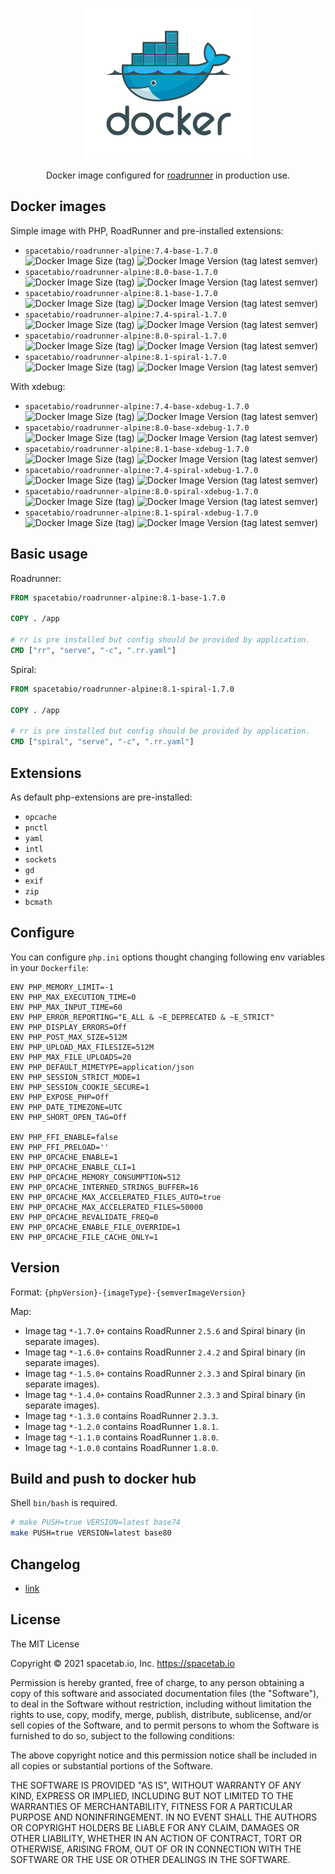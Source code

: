 <p align="center">
    <img src="https://raw.githubusercontent.com/docker-library/docs/c350af05d3fac7b5c3f6327ac82fe4d990d8729c/docker/logo.png" alt="Docker">
</p>

<p align="center">
Docker image configured for <a href="https://roadrunner.dev/">roadrunner</a> in production use.
</p> 

## Docker images

Simple image with PHP, RoadRunner and pre-installed extensions:

* `spacetabio/roadrunner-alpine:7.4-base-1.7.0` <br>
![Docker Image Size (tag)](https://img.shields.io/docker/image-size/spacetabio/roadrunner-alpine/7.4-base-1.7.0?style=flat-square)
![Docker Image Version (tag latest semver)](https://img.shields.io/docker/v/spacetabio/roadrunner-alpine/7.4-base-1.7.0?style=flat-square)
* `spacetabio/roadrunner-alpine:8.0-base-1.7.0` <br>
![Docker Image Size (tag)](https://img.shields.io/docker/image-size/spacetabio/roadrunner-alpine/8.0-base-1.7.0?style=flat-square)
![Docker Image Version (tag latest semver)](https://img.shields.io/docker/v/spacetabio/roadrunner-alpine/8.0-base-1.7.0?style=flat-square)
* `spacetabio/roadrunner-alpine:8.1-base-1.7.0` <br>
![Docker Image Size (tag)](https://img.shields.io/docker/image-size/spacetabio/roadrunner-alpine/8.1-base-1.7.0?style=flat-square)
![Docker Image Version (tag latest semver)](https://img.shields.io/docker/v/spacetabio/roadrunner-alpine/8.1-base-1.7.0?style=flat-square)
* `spacetabio/roadrunner-alpine:7.4-spiral-1.7.0` <br>
![Docker Image Size (tag)](https://img.shields.io/docker/image-size/spacetabio/roadrunner-alpine/7.4-spiral-1.7.0?style=flat-square)
![Docker Image Version (tag latest semver)](https://img.shields.io/docker/v/spacetabio/roadrunner-alpine/7.4-spiral-1.7.0?style=flat-square)
* `spacetabio/roadrunner-alpine:8.0-spiral-1.7.0` <br>
![Docker Image Size (tag)](https://img.shields.io/docker/image-size/spacetabio/roadrunner-alpine/8.0-spiral-1.7.0?style=flat-square)
![Docker Image Version (tag latest semver)](https://img.shields.io/docker/v/spacetabio/roadrunner-alpine/8.0-spiral-1.7.0?style=flat-square)
* `spacetabio/roadrunner-alpine:8.1-spiral-1.7.0` <br>
![Docker Image Size (tag)](https://img.shields.io/docker/image-size/spacetabio/roadrunner-alpine/8.1-spiral-1.7.0?style=flat-square)
![Docker Image Version (tag latest semver)](https://img.shields.io/docker/v/spacetabio/roadrunner-alpine/8.1-spiral-1.7.0?style=flat-square)

With xdebug:

* `spacetabio/roadrunner-alpine:7.4-base-xdebug-1.7.0` <br>
![Docker Image Size (tag)](https://img.shields.io/docker/image-size/spacetabio/roadrunner-alpine/7.4-base-1.7.0?style=flat-square)
![Docker Image Version (tag latest semver)](https://img.shields.io/docker/v/spacetabio/roadrunner-alpine/7.4-base-xdebug-1.7.0?style=flat-square)
* `spacetabio/roadrunner-alpine:8.0-base-xdebug-1.7.0` <br>
![Docker Image Size (tag)](https://img.shields.io/docker/image-size/spacetabio/roadrunner-alpine/8.0-base-1.7.0?style=flat-square)
![Docker Image Version (tag latest semver)](https://img.shields.io/docker/v/spacetabio/roadrunner-alpine/8.0-base-xdebug-1.7.0?style=flat-square)
* `spacetabio/roadrunner-alpine:8.1-base-xdebug-1.7.0` <br>
![Docker Image Size (tag)](https://img.shields.io/docker/image-size/spacetabio/roadrunner-alpine/8.1-base-1.7.0?style=flat-square)
![Docker Image Version (tag latest semver)](https://img.shields.io/docker/v/spacetabio/roadrunner-alpine/8.1-base-xdebug-1.7.0?style=flat-square)
* `spacetabio/roadrunner-alpine:7.4-spiral-xdebug-1.7.0` <br>
![Docker Image Size (tag)](https://img.shields.io/docker/image-size/spacetabio/roadrunner-alpine/7.4-spiral-1.7.0?style=flat-square)
![Docker Image Version (tag latest semver)](https://img.shields.io/docker/v/spacetabio/roadrunner-alpine/7.4-spiral-xdebug-1.7.0?style=flat-square)
* `spacetabio/roadrunner-alpine:8.0-spiral-xdebug-1.7.0` <br>
![Docker Image Size (tag)](https://img.shields.io/docker/image-size/spacetabio/roadrunner-alpine/8.0-spiral-1.7.0?style=flat-square)
![Docker Image Version (tag latest semver)](https://img.shields.io/docker/v/spacetabio/roadrunner-alpine/8.0-spiral-xdebug-1.7.0?style=flat-square)
* `spacetabio/roadrunner-alpine:8.1-spiral-xdebug-1.7.0` <br>
![Docker Image Size (tag)](https://img.shields.io/docker/image-size/spacetabio/roadrunner-alpine/8.1-spiral-1.7.0?style=flat-square)
![Docker Image Version (tag latest semver)](https://img.shields.io/docker/v/spacetabio/roadrunner-alpine/8.1-spiral-xdebug-1.7.0?style=flat-square)

## Basic usage

Roadrunner:

```Dockerfile
FROM spacetabio/roadrunner-alpine:8.1-base-1.7.0

COPY . /app

# rr is pre installed but config should be provided by application. 
CMD ["rr", "serve", "-c", ".rr.yaml"]
```

Spiral:

```Dockerfile
FROM spacetabio/roadrunner-alpine:8.1-spiral-1.7.0

COPY . /app

# rr is pre installed but config should be provided by application. 
CMD ["spiral", "serve", "-c", ".rr.yaml"]
```

## Extensions

As default php-extensions are pre-installed:

 * `opcache`
 * `pnctl`
 * `yaml`
 * `intl`
 * `sockets`
 * `gd`
 * `exif`
 * `zip`
 * `bcmath`

## Configure

You can configure `php.ini` options thought changing following env variables in your `Dockerfile`:
 
```text
ENV PHP_MEMORY_LIMIT=-1
ENV PHP_MAX_EXECUTION_TIME=0
ENV PHP_MAX_INPUT_TIME=60
ENV PHP_ERROR_REPORTING="E_ALL & ~E_DEPRECATED & ~E_STRICT"
ENV PHP_DISPLAY_ERRORS=Off
ENV PHP_POST_MAX_SIZE=512M
ENV PHP_UPLOAD_MAX_FILESIZE=512M
ENV PHP_MAX_FILE_UPLOADS=20
ENV PHP_DEFAULT_MIMETYPE=application/json
ENV PHP_SESSION_STRICT_MODE=1
ENV PHP_SESSION_COOKIE_SECURE=1
ENV PHP_EXPOSE_PHP=Off
ENV PHP_DATE_TIMEZONE=UTC
ENV PHP_SHORT_OPEN_TAG=Off

ENV PHP_FFI_ENABLE=false
ENV PHP_FFI_PRELOAD=''
ENV PHP_OPCACHE_ENABLE=1
ENV PHP_OPCACHE_ENABLE_CLI=1
ENV PHP_OPCACHE_MEMORY_CONSUMPTION=512
ENV PHP_OPCACHE_INTERNED_STRINGS_BUFFER=16
ENV PHP_OPCACHE_MAX_ACCELERATED_FILES_AUTO=true
ENV PHP_OPCACHE_MAX_ACCELERATED_FILES=50000
ENV PHP_OPCACHE_REVALIDATE_FREQ=0
ENV PHP_OPCACHE_ENABLE_FILE_OVERRIDE=1
ENV PHP_OPCACHE_FILE_CACHE_ONLY=1
```

## Version

Format: `{phpVersion}-{imageType}-{semverImageVersion}`

Map:
 - Image tag `*-1.7.0+` contains RoadRunner `2.5.6` and Spiral binary (in separate images).
 - Image tag `*-1.6.0+` contains RoadRunner `2.4.2` and Spiral binary (in separate images).
 - Image tag `*-1.5.0+` contains RoadRunner `2.3.3` and Spiral binary (in separate images).
 - Image tag `*-1.4.0+` contains RoadRunner `2.3.3` and Spiral binary (in separate images).
 - Image tag `*-1.3.0` contains RoadRunner `2.3.3`.
 - Image tag `*-1.2.0` contains RoadRunner `1.8.1`. 
 - Image tag `*-1.1.0` contains RoadRunner `1.8.0`.
 - Image tag `*-1.0.0` contains RoadRunner `1.8.0`. 

## Build and push to docker hub

Shell `bin/bash` is required.

```bash
# make PUSH=true VERSION=latest base74
make PUSH=true VERSION=latest base80
```

## Changelog

* [link](CHANGELOG.md)

## License

The MIT License

Copyright © 2021 spacetab.io, Inc. https://spacetab.io

Permission is hereby granted, free of charge, to any person obtaining a copy
of this software and associated documentation files (the "Software"), to deal
in the Software without restriction, including without limitation the rights
to use, copy, modify, merge, publish, distribute, sublicense, and/or sell
copies of the Software, and to permit persons to whom the Software is
furnished to do so, subject to the following conditions:

The above copyright notice and this permission notice shall be included in
all copies or substantial portions of the Software.

THE SOFTWARE IS PROVIDED "AS IS", WITHOUT WARRANTY OF ANY KIND, EXPRESS OR
IMPLIED, INCLUDING BUT NOT LIMITED TO THE WARRANTIES OF MERCHANTABILITY,
FITNESS FOR A PARTICULAR PURPOSE AND NONINFRINGEMENT. IN NO EVENT SHALL THE
AUTHORS OR COPYRIGHT HOLDERS BE LIABLE FOR ANY CLAIM, DAMAGES OR OTHER
LIABILITY, WHETHER IN AN ACTION OF CONTRACT, TORT OR OTHERWISE, ARISING FROM,
OUT OF OR IN CONNECTION WITH THE SOFTWARE OR THE USE OR OTHER DEALINGS IN
THE SOFTWARE.

